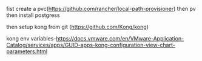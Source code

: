 fist create a pvc(https://github.com/rancher/local-path-provisioner)
then pv
then install postgress

then setup kong from git (https://github.com/Kong/kong)


kong env variables-https://docs.vmware.com/en/VMware-Application-Catalog/services/apps/GUID-apps-kong-configuration-view-chart-parameters.html
